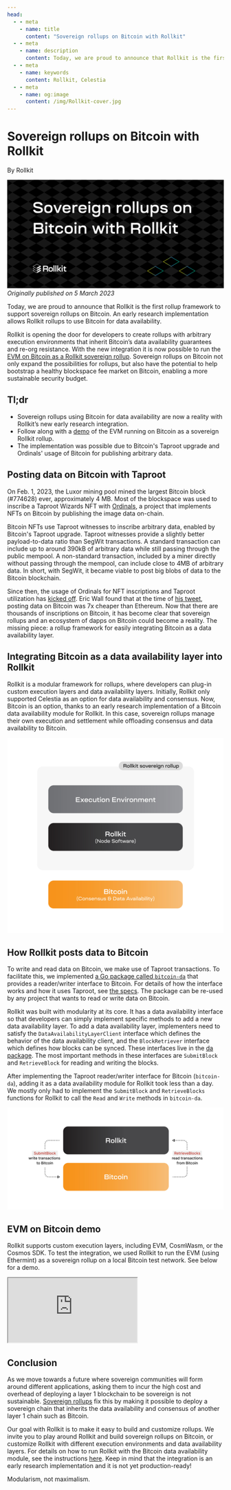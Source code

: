 ```yaml
---
head:
  - - meta
    - name: title
      content: "Sovereign rollups on Bitcoin with Rollkit"
  - - meta
    - name: description
      content: Today, we are proud to announce that Rollkit is the first rollup framework to support sovereign rollups on Bitcoin. This allows Rollkit rollups to use Bitcoin for data availability. The implementation is in alpha, but we invite curious developers to experiment with it.
  - - meta
    - name: keywords
      content: Rollkit, Celestia
  - - meta
    - name: og:image
      content: /img/Rollkit-cover.jpg
---
```


# Sovereign rollups on Bitcoin with Rollkit

By Rollkit

![rollkit-bitcoin](/public/bitcoin-rollkit/rollkit-bitcoin.png)
_Originally published on 5 March 2023_

Today, we are proud to announce that Rollkit is the first rollup framework to support sovereign rollups on Bitcoin. An early research implementation allows Rollkit rollups to use Bitcoin for data availability.

Rollkit is opening the door for developers to create rollups with arbitrary execution environments that inherit Bitcoin’s data availability guarantees and re-org resistance. With the new integration it is now possible to run the [EVM on Bitcoin as a Rollkit sovereign rollup](/docs/tutorials/bitcoin.md). Sovereign rollups on Bitcoin not only expand the possibilities for rollups, but also have the potential to help bootstrap a healthy blockspace fee market on Bitcoin, enabling a more sustainable security budget.

## Tl;dr

- Sovereign rollups using Bitcoin for data availability are now a reality with Rollkit’s new early research integration.
- Follow along with a [demo](#evm-on-bitcoin-demo) of the EVM running on Bitcoin as a sovereign Rollkit rollup.
- The implementation was possible due to Bitcoin's Taproot upgrade and Ordinals' usage of Bitcoin for publishing arbitrary data.

## Posting data on Bitcoin with Taproot

On Feb. 1, 2023, the Luxor mining pool mined the largest Bitcoin block (#774628) ever, approximately 4 MB. Most of the blockspace was used to inscribe a Taproot Wizards NFT with [Ordinals](https://ordinals.com/), a project that implements NFTs on Bitcoin by publishing the image data on-chain.

Bitcoin NFTs use Taproot witnesses to inscribe arbitrary data, enabled by Bitcoin's Taproot upgrade. Taproot witnesses provide a slightly better payload-to-data ratio than SegWit transactions. A standard transaction can include up to around 390kB of arbitrary data while still passing through the public mempool. A non-standard transaction, included by a miner directly without passing through the mempool, can include close to 4MB of arbitrary data. In short, with SegWit, it became viable to post big blobs of data to the Bitcoin blockchain.

Since then, the usage of Ordinals for NFT inscriptions and Taproot utilization has [kicked off](https://dune.com/dataalways/ordinals). Eric Wall found that at the time of [his tweet](https://twitter.com/ercwl/status/1619671451417862145), posting data on Bitcoin was 7x cheaper than Ethereum. Now that there are thousands of inscriptions on Bitcoin, it has become clear that sovereign rollups and an ecosystem of dapps on Bitcoin could become a reality. The missing piece: a rollup framework for easily integrating Bitcoin as a data availability layer.

## Integrating Bitcoin as a data availability layer into Rollkit

Rollkit is a modular framework for rollups, where developers can plug-in custom execution layers and data availability layers. Initially, Rollkit only supported Celestia as an option for data availability and consensus. Now, Bitcoin is an option, thanks to an early research implementation of a Bitcoin data availability module for Rollkit. In this case, sovereign rollups manage their own execution and settlement while offloading consensus and data availability to Bitcoin.

![rollkit-bitcoin-rollup](/public/bitcoin-rollkit/rollkit-bitcoin-1.png)

## How Rollkit posts data to Bitcoin

To write and read data on Bitcoin, we make use of Taproot transactions. To facilitate this, we implemented [a Go package called `bitcoin-da`](https://github.com/rollkit/bitcoin-da) that provides a reader/writer interface to Bitcoin. For details of how the interface works and how it uses Taproot, see [the specs](https://github.com/rollkit/rollkit-btc/blob/main/spec.md). The package can be re-used by any project that wants to read or write data on Bitcoin.

Rollkit was built with modularity at its core. It has a data availability interface so that developers can simply implement specific methods to add a new data availability layer. To add a data availability layer, implementers need to satisfy the `DataAvailabilityLayerClient` interface which defines the behavior of the data availability client, and the `BlockRetriever` interface which defines how blocks can be synced. These interfaces live in the [da package](https://github.com/rollkit/rollkit/tree/main/da). The most important methods in these interfaces are `SubmitBlock` and `RetrieveBlock` for reading and writing the blocks.

After implementing the Taproot reader/writer interface for Bitcoin (`bitcoin-da`), adding it as a data availability module for Rollkit took less than a day. We mostly only had to implement the `SubmitBlock` and `RetrieveBlocks` functions for Rollkit to call the `Read` and `Write` methods in `bitcoin-da`.

![rollkit-bitcoin-rollup-2](/public/bitcoin-rollkit/rollkit-bitcoin-2.png)

## EVM on Bitcoin demo

Rollkit supports custom execution layers, including EVM, CosmWasm, or the Cosmos SDK. To test the integration, we used Rollkit to run the EVM (using Ethermint) as a sovereign rollup on a local Bitcoin test network. See below for a demo.

<iframe
     title="Rollkit: Ethermint + Bitcoin DA demo"
     src="https://www.youtube.com/embed/qBKFEctzgT0"
     allowfullscreen
  >
</iframe>

## Conclusion

As we move towards a future where sovereign communities will form around different applications, asking them to incur the high cost and overhead of deploying a layer 1 blockchain to be sovereign is not sustainable. [Sovereign rollups](https://blog.celestia.org/sovereign-rollup-chains/) fix this by making it possible to deploy a sovereign chain that inherits the data availability and consensus of another layer 1 chain such as Bitcoin.

Our goal with Rollkit is to make it easy to build and customize rollups. We invite you to play around Rollkit and build sovereign rollups on Bitcoin, or customize Rollkit with different execution environments and data availability layers. For details on how to run Rollkit with the Bitcoin data availability module, see the instructions [here](/docs/tutorials/bitcoin.md). Keep in mind that the integration is an early research implementation and it is not yet production-ready!

Modularism, not maximalism.
